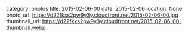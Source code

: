 category: photos 
title: 2015-02-06-00
date: 2015-02-06
location: None
photo_url: https://d22fkxs2pw9y3y.cloudfront.net/2015-02-06-00.jpg
thumbnail_url: https://d22fkxs2pw9y3y.cloudfront.net/2015-02-06-00-thumbnail.webp

  